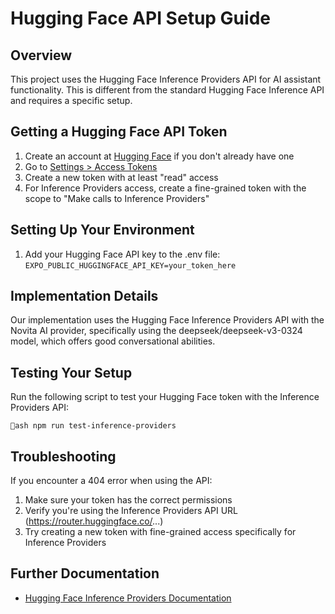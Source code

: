 # Hugging Face API Setup Guide

## Overview

This project uses the Hugging Face Inference Providers API for AI assistant functionality. This is different from the standard Hugging Face Inference API and requires a specific setup.

## Getting a Hugging Face API Token

1. Create an account at [Hugging Face](https://huggingface.co/join) if you don't already have one
2. Go to [Settings > Access Tokens](https://huggingface.co/settings/tokens)
3. Create a new token with at least "read" access
4. For Inference Providers access, create a fine-grained token with the scope to "Make calls to Inference Providers"

## Setting Up Your Environment

1. Add your Hugging Face API key to the .env file:
   `
   EXPO_PUBLIC_HUGGINGFACE_API_KEY=your_token_here
   `

## Implementation Details

Our implementation uses the Hugging Face Inference Providers API with the Novita AI provider, specifically using the deepseek/deepseek-v3-0324 model, which offers good conversational abilities.

## Testing Your Setup

Run the following script to test your Hugging Face token with the Inference Providers API:

`ash
npm run test-inference-providers
`

## Troubleshooting

If you encounter a 404 error when using the API:
1. Make sure your token has the correct permissions
2. Verify you're using the Inference Providers API URL (https://router.huggingface.co/...)
3. Try creating a new token with fine-grained access specifically for Inference Providers

## Further Documentation

- [Hugging Face Inference Providers Documentation](https://huggingface.co/docs/inference-providers/index)
